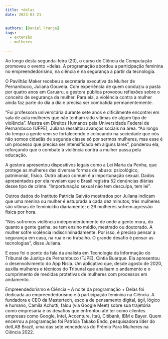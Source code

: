 ```yaml
---
title: +delas
date: 2023-03-21


authors: [Daniel França]
tags:
  - extensão
  - mulheres

---
```

Ao longo desta segunda-feira (20), o curso de Ciência da Computação promoveu o evento +delas. A programação abordou a participação feminina no empreendedorismo, na ciência e na segurança a partir da tecnologia.

O Pavilhão Maker recebeu a secretária executiva da Mulher de Pernambuco, Juliana Gouveia. Com experiência de quem conduziu a pasta por quatro anos em Caruaru, a gestora pública provocou reflexões sobre o conceito de segurança da mulher. Para ela, a violência contra a mulher ainda faz parte do dia a dia e precisa ser combatida permanentemente.

“Fui professora universitária durante sete anos e dificilmente encontrei em sala de aula mulheres que não tenham sido vítimas de algum tipo de violência”. Mestra em Direitos Humanos pela Universidade Federal de Pernambuco (UFPE), Juliana ressaltou avanços sociais na área. “Ao longo do tempo a gente vem se fortalecendo e colocando na sociedade que nós não somos cidadãs de segunda classe só por sermos mulheres, mas esse é um processo que precisa ser intensificado em alguns lares”, ponderou ela, reforçando que o combate à violência contra a mulher passa pela educação.

A gestora apresentou dispositivos legais como a Lei Maria da Penha, que protege as mulheres das diversas formas de abuso: psicológico, patrimonial, físico. Outro abuso comum é a importunação sexual. Dados apresentados por ela revelam que o Brasil registra 52 denúncias diárias desse tipo de crime. “Importunação sexual não tem desculpa, tem lei”.

Outros dados do Instituto Patrícia Galvão mostrados por Juliana indicam que uma menina ou mulher é estuprada a cada dez minutos; três mulheres são vítimas de feminicídio diariamente; e 26 mulheres sofrem agressão física por hora.

“Nós sofremos violência independentemente de onde a gente mora, do quanto a gente ganha, se tem ensino médio, mestrado ou doutorado. A mulher sofre violência indiscriminadamente. Por isso, é preciso pensar a segurança em casa, na rua e no trabalho. O grande desafio é pensar as tecnologias”, disse Juliana.

E esse foi o ponto da fala da analista em Tecnologia da Informação do Tribunal de Justiça de Pernambuco (TJPE), Cíntia Buarque. Ela apresentou o desenvolvimento do App Nísia. Um aplicativo que, desde agosto de 2020, auxilia mulheres e técnicos do Tribunal que analisam o andamento e o cumprimento de medidas protetivas de mulheres com processos em andamento.

Empreendedorismo e Ciência – A noite da programação + Delas foi dedicada ao empreendedorismo e à participação feminina na Ciência. A fundadora e CEO da Mastertech, escola de pensamento digital, ágil, lógico e humano, Camila Achutti, falou (via Google Meet) sobre sua trajetória como empresária e os desafios que enfrentou até ter como clientes empresas como Google, Intel, Accenture, Itaú, Citibank, IBM e Bayer. Quem encerrou a programação foi Patrícia Takako Endo, pesquisadora líder do dotLAB Brazil, uma das sete vencedoras do Prêmio Para Mulheres na Ciência 2022.